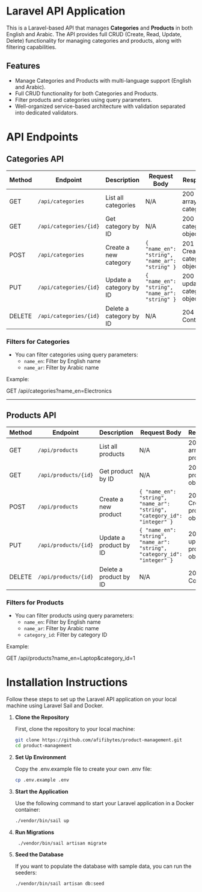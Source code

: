# Laravel API Application

This is a Laravel-based API that manages **Categories** and **Products** in both English and Arabic. The API provides full CRUD (Create, Read, Update, Delete) functionality for managing categories and products, along with filtering capabilities.

## Features

- Manage Categories and Products with multi-language support (English and Arabic).
- Full CRUD functionality for both Categories and Products.
- Filter products and categories using query parameters.
- Well-organized service-based architecture with validation separated into dedicated validators.


# API Endpoints

## Categories API

| Method | Endpoint             | Description                      | Request Body                           | Response                       |
|--------|----------------------|----------------------------------|----------------------------------------|--------------------------------|
| GET    | `/api/categories`    | List all categories              | N/A                                    | 200 OK, array of categories    |
| GET    | `/api/categories/{id}`| Get category by ID               | N/A                                    | 200 OK, category object        |
| POST   | `/api/categories`    | Create a new category            | `{ "name_en": "string", "name_ar": "string" }` | 201 Created, category object    |
| PUT    | `/api/categories/{id}`| Update a category by ID          | `{ "name_en": "string", "name_ar": "string" }` | 200 OK, updated category object |
| DELETE | `/api/categories/{id}`| Delete a category by ID          | N/A                                    | 204 No Content                 |

### Filters for Categories

- You can filter categories using query parameters:
    - `name_en`: Filter by English name
    - `name_ar`: Filter by Arabic name

Example:

GET /api/categories?name_en=Electronics

---

## Products API

| Method | Endpoint             | Description                      | Request Body                           | Response                       |
|--------|----------------------|----------------------------------|----------------------------------------|--------------------------------|
| GET    | `/api/products`      | List all products                | N/A                                    | 200 OK, array of products      |
| GET    | `/api/products/{id}` | Get product by ID                | N/A                                    | 200 OK, product object         |
| POST   | `/api/products`      | Create a new product             | `{ "name_en": "string", "name_ar": "string", "category_id": "integer" }` | 201 Created, product object     |
| PUT    | `/api/products/{id}` | Update a product by ID           | `{ "name_en": "string", "name_ar": "string", "category_id": "integer" }` | 200 OK, updated product object  |
| DELETE | `/api/products/{id}` | Delete a product by ID           | N/A                                    | 204 No Content                 |

### Filters for Products

- You can filter products using query parameters:
    - `name_en`: Filter by English name
    - `name_ar`: Filter by Arabic name
    - `category_id`: Filter by category ID

Example:

GET /api/products?name_en=Laptop&category_id=1

# Installation Instructions

Follow these steps to set up the Laravel API application on your local machine using Laravel Sail and Docker.

1. **Clone the Repository**

   First, clone the repository to your local machine:

   ```bash
   git clone https://github.com/afifibytes/product-management.git
   cd product-management

2. **Set Up Environment**

   Copy the .env.example file to create your own .env file:

   ```bash
   cp .env.example .env

3. **Start the Application**

    Use the following command to start your Laravel application in a Docker container:

   ```bash
   ./vendor/bin/sail up

4. **Run Migrations**

   ```bash
    ./vendor/bin/sail artisan migrate

5. **Seed the Database**

   If you want to populate the database with sample data, you can run the seeders:
   ```bash
   ./vendor/bin/sail artisan db:seed
